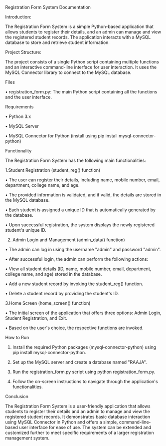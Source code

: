 Registration Form System Documentation

Introduction:

The Registration Form System is a simple Python-based application that allows students to register their details, and an admin can manage and view the registered student records. The application interacts with a MySQL database to store and retrieve student information.

Project Structure:

The project consists of a single Python script containing multiple functions and an interactive command-line interface for user interaction. It uses the MySQL Connector library to connect to the MySQL database.

Files

•   registration_form.py: The main Python script containing all the functions and the user interface.

Requirements

•   Python 3.x

•   MySQL Server

•   MySQL Connector for Python (install using pip install mysql-connector-python)

Functionality

The Registration Form System has the following main functionalities:

1.Student Registration (student_reg() function)

•   The user can register their details, including name, mobile number, email, department, college name, and age.

•   The provided information is validated, and if valid, the details are stored in the MySQL database.

•   Each student is assigned a unique ID that is automatically generated by the database.

•   Upon successful registration, the system displays the newly registered student's unique ID.

2. Admin Login and Management (admin_data() function)

•   The admin can log in using the username "admin" and password "admin".

•   After successful login, the admin can perform the following actions:

•   View all student details (ID, name, mobile number, email, department, college name, and age) stored in the database.

•   Add a new student record by invoking the student_reg() function.

•   Delete a student record by providing the student's ID.


3.Home Screen (home_screen() function)

•   The initial screen of the application that offers three options: Admin Login, Student Registration, and Exit.

•   Based on the user's choice, the respective functions are invoked.

How to Run

1.  Install the required Python packages (mysql-connector-python) using pip install mysql-connector-python.

2.  Set up the MySQL server and create a database named "RAAJA".

3.  Run the registration_form.py script using python registration_form.py.

4.  Follow the on-screen instructions to navigate through the application's functionalities.

Conclusion

The Registration Form System is a user-friendly application that allows students to register their details and an admin to manage and view the registered student records. It demonstrates basic database interaction using MySQL Connector in Python and offers a simple, command-line-based user interface for ease of use. The system can be extended and customized further to meet specific requirements of a larger registration management system.
